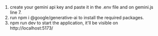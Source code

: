 1) create your gemini api key and paste it in the .env file and on gemini.js line 7.
2) run npm i @google/generative-ai to install the required packages.
3) npm run dev to start the application, it'll be visible on http://localhost:5173/